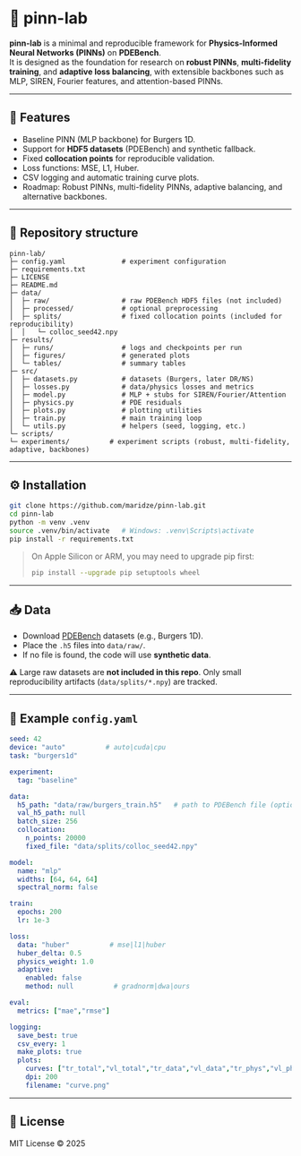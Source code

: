 # 🧪 pinn-lab

**pinn-lab** is a minimal and reproducible framework for **Physics-Informed Neural Networks (PINNs)** on **PDEBench**.  
It is designed as the foundation for research on **robust PINNs**, **multi-fidelity training**, and **adaptive loss balancing**, with extensible backbones such as MLP, SIREN, Fourier features, and attention-based PINNs.

---

## 🚀 Features

- Baseline PINN (MLP backbone) for Burgers 1D.  
- Support for **HDF5 datasets** (PDEBench) and synthetic fallback.  
- Fixed **collocation points** for reproducible validation.  
- Loss functions: MSE, L1, Huber.  
- CSV logging and automatic training curve plots.  
- Roadmap: Robust PINNs, multi-fidelity PINNs, adaptive balancing, and alternative backbones.  

---

## 📂 Repository structure

```
pinn-lab/
├─ config.yaml              # experiment configuration
├─ requirements.txt
├─ LICENSE
├─ README.md
├─ data/
│  ├─ raw/                  # raw PDEBench HDF5 files (not included)
│  ├─ processed/            # optional preprocessing
│  ├─ splits/               # fixed collocation points (included for reproducibility)
│  │   └─ colloc_seed42.npy
├─ results/
│  ├─ runs/                 # logs and checkpoints per run
│  ├─ figures/              # generated plots
│  └─ tables/               # summary tables
├─ src/
│  ├─ datasets.py           # datasets (Burgers, later DR/NS)
│  ├─ losses.py             # data/physics losses and metrics
│  ├─ model.py              # MLP + stubs for SIREN/Fourier/Attention
│  ├─ physics.py            # PDE residuals
│  ├─ plots.py              # plotting utilities
│  ├─ train.py              # main training loop
│  └─ utils.py              # helpers (seed, logging, etc.)
└─ scripts/
└─ experiments/          # experiment scripts (robust, multi-fidelity, adaptive, backbones)

```

---

## ⚙️ Installation

```bash
git clone https://github.com/maridze/pinn-lab.git
cd pinn-lab
python -m venv .venv
source .venv/bin/activate   # Windows: .venv\Scripts\activate
pip install -r requirements.txt
````

> On Apple Silicon or ARM, you may need to upgrade pip first:
>
> ```bash
> pip install --upgrade pip setuptools wheel

---

## 📥 Data

* Download [PDEBench](https://github.com/pdebench/PDEBench) datasets (e.g., Burgers 1D).
* Place the `.h5` files into `data/raw/`.
* If no file is found, the code will use **synthetic data**.

⚠️ Large raw datasets are **not included in this repo**.
Only small reproducibility artifacts (`data/splits/*.npy`) are tracked.

---

## 📝 Example `config.yaml`

```yaml
seed: 42
device: "auto"          # auto|cuda|cpu
task: "burgers1d"

experiment:
  tag: "baseline"

data:
  h5_path: "data/raw/burgers_train.h5"   # path to PDEBench file (optional)
  val_h5_path: null
  batch_size: 256
  collocation:
    n_points: 20000
    fixed_file: "data/splits/colloc_seed42.npy"

model:
  name: "mlp"
  widths: [64, 64, 64]
  spectral_norm: false

train:
  epochs: 200
  lr: 1e-3

loss:
  data: "huber"          # mse|l1|huber
  huber_delta: 0.5
  physics_weight: 1.0
  adaptive:
    enabled: false
    method: null          # gradnorm|dwa|ours

eval:
  metrics: ["mae","rmse"]

logging:
  save_best: true
  csv_every: 1
  make_plots: true
  plots:
    curves: ["tr_total","vl_total","tr_data","vl_data","tr_phys","vl_phys"]
    dpi: 200
    filename: "curve.png"
```

---

## 📑 License

MIT License © 2025
